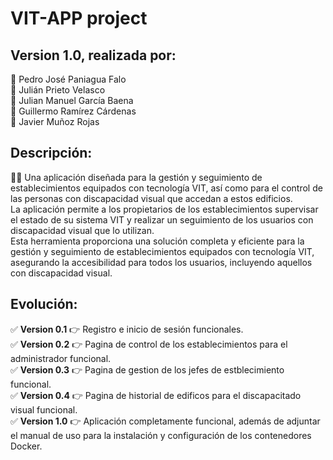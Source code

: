 # VIT-APP project
## Version 1.0, realizada por:

:bust_in_silhouette: Pedro José Paniagua Falo <br>
:bust_in_silhouette: Julián Prieto Velasco <br>
:bust_in_silhouette: Julian Manuel García Baena <br>
:bust_in_silhouette: Guillermo Ramírez Cárdenas <br>
:bust_in_silhouette: Javier Muñoz Rojas 

## Descripción:

:technologist: Una aplicación diseñada para la gestión y seguimiento de establecimientos equipados con tecnología VIT, así como para el control de las personas con discapacidad visual que accedan a estos edificios.<br> La aplicación permite a los propietarios de los establecimientos supervisar el estado de su sistema VIT y realizar un seguimiento de los usuarios con discapacidad visual que lo utilizan. <br>Esta herramienta proporciona una solución completa y eficiente para la gestión y seguimiento de establecimientos equipados con tecnología VIT, asegurando la accesibilidad para todos los usuarios, incluyendo aquellos con discapacidad visual. <br>

## Evolución:
:white_check_mark: **Version 0.1** :point_right: Registro e inicio de sesión funcionales.
<br>:white_check_mark: **Version 0.2** :point_right: Pagina de control de los establecimientos para el administrador funcional.
<br>:white_check_mark: **Version 0.3** :point_right: Pagina de gestion de los jefes de estblecimiento funcional.
<br>:white_check_mark: **Version 0.4** :point_right: Pagina de historial de edificos para el discapacitado visual funcional.
<br>:white_check_mark: **Version 1.0** :point_right: Aplicación completamente funcional, además de adjuntar el manual de uso para la instalación y configuración de los contenedores Docker.